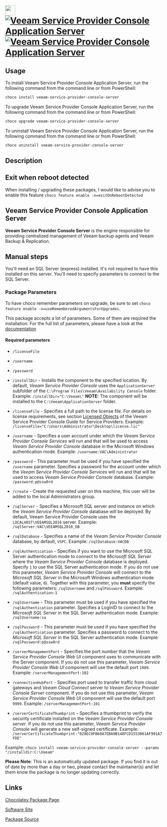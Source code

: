 ﻿# <img src="https://cdn.jsdelivr.net/gh/mkevenaar/chocolatey-packages@72730789dcd5327c2c7f7cbba472b7f818157332/icons/veeam-service-provider-console-server.png" width="32" height="32"/> [![Veeam Service Provider Console Application Server](https://img.shields.io/chocolatey/v/veeam-service-provider-console-server.svg?label=Veeam+Service+Provider+Console+Application+Server)](https://community.chocolatey.org/packages/veeam-service-provider-console-server) [![Veeam Service Provider Console Application Server](https://img.shields.io/chocolatey/dt/veeam-service-provider-console-server.svg)](https://community.chocolatey.org/packages/veeam-service-provider-console-server)

## Usage

To install Veeam Service Provider Console Application Server, run the following command from the command line or from PowerShell:

```powershell
choco install veeam-service-provider-console-server
```

To upgrade Veeam Service Provider Console Application Server, run the following command from the command line or from PowerShell:

```powershell
choco upgrade veeam-service-provider-console-server
```

To uninstall Veeam Service Provider Console Application Server, run the following command from the command line or from PowerShell:

```powershell
choco uninstall veeam-service-provider-console-server
```

## Description

## Exit when reboot detected

When installing / upgrading these packages, I would like to advise you to enable this feature `choco feature enable -n=exitOnRebootDetected`

## Veeam Service Provider Console Application Server

**Veeam Service Provider Console Server** is the engine responsible for providing centralized management of Veeam backup agents and Veeam Backup & Replication.

## Manual steps

You'll need an SQL Server (express) installed. It's not required to have this installed on this server. You'll need to specify parameters to connect to the SQL Server.

### Package Parameters

To have choco remember parameters on upgrade, be sure to set `choco feature enable -n=useRememberedArgumentsForUpgrades`.

This package accepts a lot of parameters. Some of them are required the installation. For the full list of parameters, please have a look at the [documentation](https://github.com/mkevenaar/chocolatey-packages/blob/master/automatic/veeam-service-provider-console-server/PARAMETERS.md)

#### Required parameters

* `/licenseFile`
* `/username`
* `/password`

* `/installDir` - Installs the component to the specified location. By default, _Veeam Service Provider Console_ uses the `ApplicationServer` subfolder of the `C:\Program Files\Veeam\Availability Console` folder. Example: `/installDir="C:\Veeam\"` **NOTE:** The component will be installed to the `C:\Veeam\ApplicationServer` folder.
* `/licenseFile` - Specifies a full path to the license file. For details on license requirements, see section [Licensed Objects](https://helpcenter.veeam.com/docs/vac/provider_admin/licensed_objects.html) of the Veeam Service Provider Console Guide for Service Providers. Example: `/licenseFile="C:\Users\Administrator\Desktop\license.lic"`
* `/username` - Specifies a user account under which the _Veeam Service Provider Console Services_ will run and that will be used to access _Veeam Service Provider Console_ database in the Microsoft Windows authentication mode. Example: `/username:VAC\Administrator`
* `/password` - This parameter must be used if you have specified the `/username` parameter. Specifies a password for the account under which the _Veeam Service Provider Console Services_ will run and that will be used to access _Veeam Service Provider Console_ database. Example: `/password:p@ssw0rd`
* `/create` - Create the requested user on this machine, this user will be added to the local Administrators group.
* `/sqlServer` - Specifies a Microsoft SQL server and instance on which the _Veeam Service Provider Console_ database will be deployed. By default, Veeam Service Provider Console uses the `LOCALHOST\VEEAMSQL2016` server. Example: `/sqlServer:VAC\VEEAMSQL2016_DB`
* `/sqlDatabase` - Specifies a name of the _Veeam Service Provider Console_ database, by default, `VSPC`. Example: `/sqlDatabase:VACDB`
* `/sqlAuthentication` - Specifies if you want to use the Microsoft SQL Server authentication mode to connect to the _Microsoft SQL Server_ where the _Veeam Service Provider Console_ database is deployed. Specify `1` to use the SQL Server authentication mode. If you do not use this parameter, _Veeam Service Provider Console_ will connect to the _Microsoft SQL Server_ in the Microsoft Windows authentication mode (default value, `0`). Together with this parameter, you **must** specify the following parameters: `/sqlUsername` and `/sqlPassword`. Example: `/sqlAuthentication:1`
* `/sqlUsername` - This parameter must be used if you have specified the `/sqlAuthentication` parameter. Specifies a LoginID to connect to the _Microsoft SQL Server_ in the SQL Server authentication mode. Example: `/sqlUsername:sa`
* `/sqlPassword` - This parameter must be used if you have specified the `/sqlAuthentication` parameter. Specifies a password to connect to the _Microsoft SQL Server_ in the SQL Server authentication mode. Example: `/sqlPassword:p@ssw0rd`
* `/serverManagementPort` - Specifies the port number that the _Veeam Service Provider Console Web UI_ component uses to communicate with the Server component. If you do not use this parameter, _Veeam Service Provider Console Web UI_ component will use the default port `1989`. Example: `/serverManagementPort:102`
* `/connectionHubPort` - Specifies port used to transfer traffic from cloud gateways and _Veeam Cloud Connect_ server to _Veeam Service Provider Console Server_ component. If you do not use this parameter, _Veeam Service Provider Console Web UI_ component will use the default port `9999`. Example: `/serverManagementPort:101`
* `/serverCertificateThumbprint` - Specifies a thumbprint to verify the security certificate installed on the _Veeam Service Provider Console server_. If you do not use this parameter, _Veeam Service Provider Console_ will generate a new self-signed certificate. Example: `/serverCertificateThumbprint:"028EC0FB60A7EBA9B140FCD1553061AF991A7FDE"`

Example: `choco install veeam-service-provider-console-server --params "/installdir:C:\Veeam"`

**Please Note**: This is an automatically updated package. If you find it is
out of date by more than a day or two, please contact the maintainer(s) and
let them know the package is no longer updating correctly.


## Links

[Chocolatey Package Page](https://community.chocolatey.org/packages/veeam-service-provider-console-server)

[Software Site](http://www.veeam.com/)

[Package Source](https://github.com/mkevenaar/chocolatey-packages/tree/master/automatic/veeam-service-provider-console-server)


